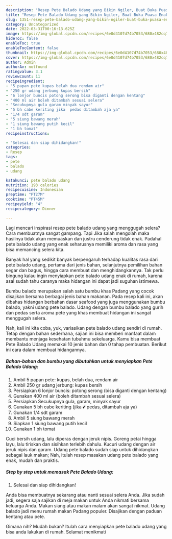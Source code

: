 ```yaml
---
description: "Resep Pete Balado Udang yang Bikin Ngiler, Buat Buka Puasa Enak"
title: "Resep Pete Balado Udang yang Bikin Ngiler, Buat Buka Puasa Enak"
slug: 1351-resep-pete-balado-udang-yang-bikin-ngiler-buat-buka-puasa-enak
category: Uncategorized
date: 2022-03-31T00:16:13.625Z
image: https://img-global.cpcdn.com/recipes/6e0d4107d74b7053/680x482cq70/pete-balado-udang-foto-resep-utama.jpg
hideToc: false
enableToc: true
enableTocContent: false
thumbnail: https://img-global.cpcdn.com/recipes/6e0d4107d74b7053/680x482cq70/pete-balado-udang-foto-resep-utama.jpg
cover: https://img-global.cpcdn.com/recipes/6e0d4107d74b7053/680x482cq70/pete-balado-udang-foto-resep-utama.jpg
author: Admin
authorAv: notfound
ratingvalue: 3.1
reviewcount: 11
recipeingredient:
- "5 papan pete kupas belah dua rendam air"
- "250 gr udang jerbung kupas bersih"
- "6 lonjor buncis potong serong bisa diganti dengan kentang"
- "400 ml air boleh ditambah sesuai selera"
- "Secukupnya gula garam minyak sayur"
- "5 bh cabe keriting jika  pedas ditambah aja ya"
- "1/4 sdt garam"
- "5 siung bawang merah"
- "1 siung bawang putih kecil"
- "1 bh tomat"
recipeinstructions:

- "Selesai dan siap dihidangkan!"
categories:
- Resep
tags:
- pete
- balado
- udang

katakunci: pete balado udang 
nutrition: 193 calories
recipecuisine: Indonesian
preptime: "PT27M"
cooktime: "PT45M"
recipeyield: "4"
recipecategory: Dinner

---
```



Lagi mencari inspirasi resep pete balado udang yang menggugah selera? Cara membuatnya sangat gampang. Tapi Jika salah mengolah maka hasilnya tidak akan memuaskan dan justru cenderung tidak enak. Padahal pete balado udang yang enak seharusnya memiliki aroma dan rasa yang bisa memancing selera kita.


Banyak hal yang sedikit banyak berpengaruh terhadap kualitas rasa dari pete balado udang, pertama dari jenis bahan, selanjutnya pemilihan bahan segar dan bagus, hingga cara membuat dan menghidangkannya. Tak perlu bingung kalau ingin menyiapkan pete balado udang enak di rumah, karena asal sudah tahu caranya maka hidangan ini dapat jadi suguhan istimewa.

Bumbu balado merupakan salah satu bumbu khas Padang yang cocok disajikan bersama berbagai jenis bahan makanan. Pada resep kali ini, akan dibahas hidangan berbahan dasar seafood yang juga menggunakan bumbu balado, yakni udang pete balado. Udang dengan bumbu balado yang gurih dan pedas serta aroma pete yang khas membuat hidangan ini sangat menggugah selera.


Nah, kali ini kita coba, yuk, variasikan pete balado udang sendiri di rumah. Tetap dengan bahan sederhana, sajian ini bisa memberi manfaat dalam membantu menjaga kesehatan tubuhmu sekeluarga. Kamu bisa membuat Pete Balado Udang memakai 10 jenis bahan dan 0 tahap pembuatan. Berikut ini cara dalam membuat hidangannya.

<!--inarticleads1-->

##### Bahan-bahan dan bumbu yang dibutuhkan untuk menyiapkan Pete Balado Udang:

1. Ambil 5 papan pete: kupas, belah dua, rendam air
1. Ambil 250 gr udang jerbung: kupas bersih
1. Persiapkan 6 lonjor buncis: potong serong (bisa diganti dengan kentang)
1. Gunakan 400 ml air (boleh ditambah sesuai selera)
1. Persiapkan Secukupnya gula, garam, minyak sayur
1. Gunakan 5 bh cabe keriting (jika 💕 pedas, ditambah aja ya)
1. Gunakan 1/4 sdt garam
1. Ambil 5 siung bawang merah
1. Siapkan 1 siung bawang putih kecil
1. Gunakan 1 bh tomat


Cuci bersih udang, lalu diperas dengan jeruk nipis. Goreng petai hingga layu, lalu tiriskan dan sisihkan terlebih dahulu. Kucuri udang dengan air jeruk nipis dan garam. Udang pete balado sudah siap untuk dihidangkan sebagai lauk makan; Nah, itulah resep masakan udang pete balado yang enak, mudah dan praktis. 

<!--inarticleads2-->

##### Step by step untuk memasak Pete Balado Udang:


1. Selesai dan siap dihidangkan!

Anda bisa membuatnya sekarang atau nanti sesuai selera Anda. Jika sudah jadi, segera saja sajikan di meja makan untuk Anda nikmati bersama keluarga Anda. Makan siang atau makan malam akan sangat nikmat. Udang balado jadi menu rumah makan Padang populer. Disajikan dengan paduan kentang atau pete. 

Gimana nih? Mudah bukan? Itulah cara menyiapkan pete balado udang yang bisa anda lakukan di rumah. Selamat menikmati

